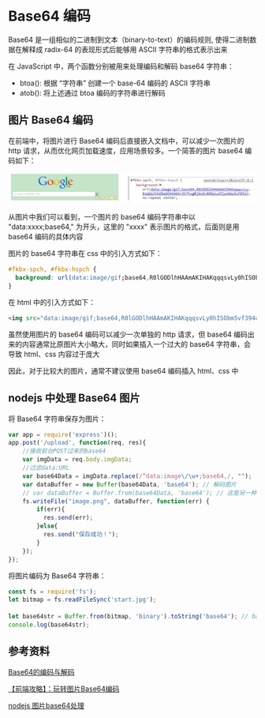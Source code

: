 # Base64 编码

Base64 是一组相似的二进制到文本（binary-to-text）的编码规则, 使得二进制数据在解释成 radix-64 的表现形式后能够用 ASCII 字符串的格式表示出来

在 JavaScript 中，两个函数分别被用来处理编码和解码 base64 字符串：

* btoa(): 根据 “字符串” 创建一个 base-64 编码的 ASCII 字符串
* atob(): 将上述通过 btoa 编码的字符串进行解码

## 图片 Base64 编码

在前端中，将图片进行 Base64 编码后直接嵌入文档中，可以减少一次图片的 http 请求，从而优化网页加载速度，应用场景较多。一个简答的图片 base64 编码如下：

![base64](./img/base64.jpg)

从图片中我们可以看到，一个图片的 base64 编码字符串中以 "data:xxxx;base64," 为开头，这里的 "xxxx" 表示图片的格式，后面则是用 base64 编码的具体内容

图片的 base64 字符串在 css 中的引入方式如下：

```css
#fkbx-spch, #fkbx-hspch {
  background: url(data:image/gif;base64,R0lGODlhHAAmAKIHAKqqqsvLy0hISObm5vf394uLiwAAAP///yH5B…EoqQqJKAIBaQOVKHAXr3t7txgBjboSvB8EpLoFZywOAo3LFE5lYs/QW9LT1TRk1V7S2xYJADs=) no-repeat center;
}
```

在 html 中的引入方式如下：

```html
<img src="data:image/gif;base64,R0lGODlhHAAmAKIHAKqqqsvLy0hISObm5vf394uLiwAAAP///yH5B…EoqQqJKAIBaQOVKHAXr3t7txgBjboSvB8EpLoFZywOAo3LFE5lYs/QW9LT1TRk1V7S2xYJADs=">
```

虽然使用图片的 base64 编码可以减少一次单独的 http 请求，但 base64 编码出来的内容通常比原图片大小略大，同时如果插入一个过大的 base64 字符串，会导致 html、css 内容过于庞大

因此，对于比较大的图片，通常不建议使用 base64 编码插入 html、css 中

## nodejs 中处理 Base64 图片

将 Base64 字符串保存为图片：

```js
var app = require('express')();
app.post('/upload', function(req, res){
    //接收前台POST过来的base64
    var imgData = req.body.imgData;
    //过滤data:URL
    var base64Data = imgData.replace(/^data:image\/\w+;base64,/, "");
    var dataBuffer = new Buffer(base64Data, 'base64'); // 解码图片
    // var dataBuffer = Buffer.from(base64Data, 'base64'); // 这是另一种写法
    fs.writeFile("image.png", dataBuffer, function(err) {
        if(err){
          res.send(err);
        }else{
          res.send("保存成功！");
        }
    });
});
```

将图片编码为 Base64 字符串：

```js
const fs = require('fs');
let bitmap = fs.readFileSync('start.jpg');

let base64str = Buffer.from(bitmap, 'binary').toString('base64'); // base64编码
console.log(base64str);
```

## 参考资料

[Base64的编码与解码](https://developer.mozilla.org/zh-CN/docs/Web/API/WindowBase64/Base64_encoding_and_decoding)

[【前端攻略】：玩转图片Base64编码](https://www.cnblogs.com/coco1s/p/4375774.html)

[nodejs 图片base64处理](https://juejin.im/post/5c8c61b36fb9a049ba4278c3)
